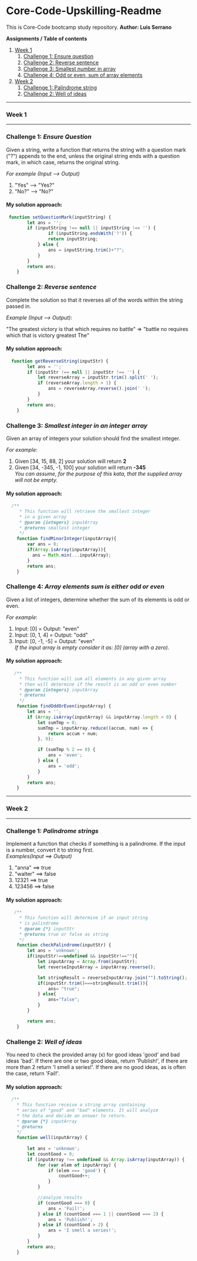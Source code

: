 # Core-Code-Upskilling-Readme
This is Core-Code bootcamp study repository.
__Author: Luis Serrano__

**Assignments / Table of contents**
1. [Week 1](#week1)
    1. [Challenge 1: Ensure question](#week1challenge1)
    2. [Challenge 2: Reverse sentence](#week1challenge2)
    3. [Challenge 3: Smallest number in array](#week1challenge3)
    4. [Challenge 4: Odd or even, sum of array elements](#week1challenge4)
2. [Week 2](#week2)
    1. [Challenge 1: Palindrome string](#week2challenge1)
    2. [Challenge 2: Well of ideas](#week2challenge2)





---
### Week 1 <a name="week1"></a>
---
### Challenge 1: ___Ensure Question___ <a name="week1challenge1"></a>
Given a string, write a function that returns the string with a question mark ("?") appends to the end, unless the original string ends with a question mark, in which case, returns the original string.

_For example (Input --> Output)_

1. "Yes" --> "Yes?" 
2. "No?" --> "No?"

#### My solution approach:
```js
 function setQuestionMark(inputString) {
        let ans = '';
        if (inputString !== null || inputString !== '') {
                if (inputString.endsWith('?')) {
                return inputString;
            } else {
                ans = inputString.trim()+"?";
            }
        }
        return ans;
    }
```

### Challenge 2: ___Reverse sentence___ <a name="week1challenge2"></a>
Complete the solution so that it reverses all of the words within the string passed in.

_Example (Input --> Output):_

"The greatest victory is that which requires no battle" => "battle no requires which that is victory greatest The"

#### My solution approach:
```js
  function getReverseString(inputStr) {
        let ans = '';
        if (inputStr !== null || inputStr !== '') {
            let reverseArray = inputStr.trim().split(' ');
            if (reverseArray.length > 1) {
                ans = reverseArray.reverse().join(' ');
            }
        }
        return ans;
    }
```

### Challenge 3: ___Smallest integer in an integer array___ <a name="week1challenge3"></a>
Given an array of integers your solution should find the smallest integer.

_For example_:

1. Given [34, 15, 88, 2] your solution will return **2**  
2. Given [34, -345, -1, 100] your solution will return **-345**  
_You can assume, for the purpose of this kata, that the supplied array will not be empty._

#### My solution approach:
```js
  /**
     * This function will retrieve the smallest integer 
     * in a given array
     * @param {integers} inputArray 
     * @returns smallest integer
     */
    function findMinorInteger(inputArray){
        var ans = 0;
        if(Array.isArray(inputArray)){
          ans = Math.min(...inputArray);
        }
        return ans;
    }
```

### Challenge 4: ___Array elements sum is either odd or even___ <a name="week1challenge4"></a>
Given a list of integers, determine whether the sum of its elements is odd or even.

_For example_:
1. Input: [0] = Output: "even"
2. Input: [0, 1, 4] = Output: "odd"
3. Input: [0, -1, -5] = Output: "even"  
_If the input array is empty consider it as: [0] (array with a zero)._

#### My solution approach:
```js
   /**
     * This function will sum all elements in any given array
     * then will determine if the result is an odd or even number
     * @param {integers} inputArray 
     * @returns 
     */
    function findOddOrEven(inputArray) {
        let ans = '';
        if (Array.isArray(inputArray) && inputArray.length > 0) {
            let sumTmp = 0;
            sumTmp = inputArray.reduce((accum, num) => {
                return accum + num;
            }, 0);

            if (sumTmp % 2 == 0) {
                ans = 'even';
            } else {
                ans = 'odd';
            }
        }
        return ans;
    }
```

---
### Week 2 <a name="week2"></a>
---
### Challenge 1: ___Palindrome strings___ <a name="week2challenge1"></a>
Implement a function that checks if something is a palindrome. If the input is a number, convert it to string first.  
_Examples(Input ==> Output)_
1. "anna"   ==> true
2. "walter" ==> false
3. 12321    ==> true
4. 123456   ==> false

#### My solution approach:
```js
   /**
     * This function will determine if an input string
     * is palindrome
     * @param {*} inputStr 
     * @returns true or false as string
     */
    function checkPalindrome(inputStr) {
        let ans = 'unknown';
        if(inputStr!==undefined && inputStr!==""){
            let inputArray = Array.from(inputStr);
            let reverseInputArray = inputArray.reverse();

            let stringResult = reverseInputArray.join("").toString();
            if(inputStr.trim()===stringResult.trim()){
                ans= "true";
            } else{
                ans="false";
            }
        }

        return ans;
    }
```

### Challenge 2: ___Well of ideas___ <a name="week2challenge2"></a>
You need to check the provided array (x) for good ideas 'good' and bad ideas 'bad'. If there are one or two good ideas, return 'Publish!', if there are more than 2 return 'I smell a series!'. If there are no good ideas, as is often the case, return 'Fail!'. 

#### My solution approach:
```js
  /**
    * This function receive a string array containing
    * series of "good" and "bad" elements. It will analyze 
    * the data and decide an answer to return. 
    * @param {*} inputArray 
    * @returns 
    */
    function well(inputArray) {
        
        let ans = 'unknown';
        let countGood = 0;
        if (inputArray !== undefined && Array.isArray(inputArray)) {
            for (var elem of inputArray) {
                if (elem === 'good') {
                    countGood++;
                } 
            }

            //analyze results
            if (countGood === 0) {
                ans = 'Fail!';
            } else if (countGood === 1 || countGood === 2) {
                ans = 'Publish!';
            } else if (countGood > 2) {
                ans = 'I smell a series!';
            }
        }
        return ans;
    }
```
